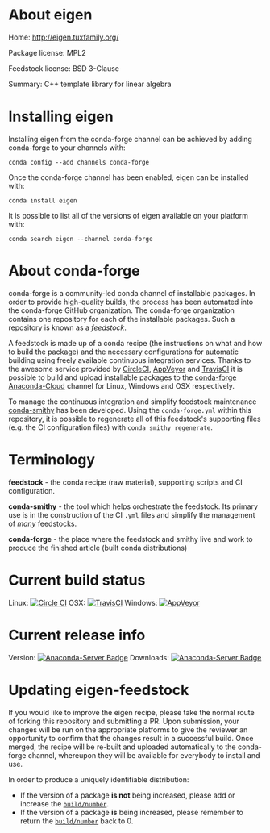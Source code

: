 About eigen
===========

Home: http://eigen.tuxfamily.org/

Package license: MPL2

Feedstock license: BSD 3-Clause

Summary: C++ template library for linear algebra



Installing eigen
================

Installing eigen from the conda-forge channel can be achieved by adding conda-forge to your channels with:

```
conda config --add channels conda-forge
```

Once the conda-forge channel has been enabled, eigen can be installed with:

```
conda install eigen
```

It is possible to list all of the versions of eigen available on your platform with:

```
conda search eigen --channel conda-forge
```


About conda-forge
=================

conda-forge is a community-led conda channel of installable packages.
In order to provide high-quality builds, the process has been automated into the
conda-forge GitHub organization. The conda-forge organization contains one repository 
for each of the installable packages. Such a repository is known as a *feedstock*.

A feedstock is made up of a conda recipe (the instructions on what and how to build
the package) and the necessary configurations for automatic building using freely
available continuous integration services. Thanks to the awesome service provided by
[CircleCI](https://circleci.com/), [AppVeyor](http://www.appveyor.com/)
and [TravisCI](https://travis-ci.org/) it is possible to build and upload installable
packages to the [conda-forge](https://anaconda.org/conda-forge)
[Anaconda-Cloud](http://docs.anaconda.org/) channel for Linux, Windows and OSX respectively.

To manage the continuous integration and simplify feedstock maintenance
[conda-smithy](http://github.com/conda-forge/conda-smithy) has been developed.
Using the ``conda-forge.yml`` within this repository, it is possible to regenerate all of
this feedstock's supporting files (e.g. the CI configuration files) with ``conda smithy regenerate``.


Terminology
===========

**feedstock** - the conda recipe (raw material), supporting scripts and CI configuration.

**conda-smithy** - the tool which helps orchestrate the feedstock.
                   Its primary use is in the construction of the CI ``.yml`` files
                   and simplify the management of *many* feedstocks.

**conda-forge** - the place where the feedstock and smithy live and work to
                  produce the finished article (built conda distributions)

Current build status
====================

Linux: [![Circle CI](https://circleci.com/gh/conda-forge/eigen-feedstock.svg?style=svg)](https://circleci.com/gh/conda-forge/eigen-feedstock)
OSX: [![TravisCI](https://travis-ci.org/conda-forge/eigen-feedstock.svg?branch=master)](https://travis-ci.org/conda-forge/eigen-feedstock) 
Windows: [![AppVeyor](https://ci.appveyor.com/api/projects/status/github/conda-forge/eigen-feedstock?svg=True)](https://ci.appveyor.com/project/conda-forge/eigen-feedstock/branch/master)

Current release info
====================
Version: [![Anaconda-Server Badge](https://anaconda.org/conda-forge/eigen/badges/version.svg)](https://anaconda.org/conda-forge/eigen)
Downloads: [![Anaconda-Server Badge](https://anaconda.org/conda-forge/eigen/badges/downloads.svg)](https://anaconda.org/conda-forge/eigen)


Updating eigen-feedstock
========================

If you would like to improve the eigen recipe, please take the normal
route of forking this repository and submitting a PR. Upon submission, your changes will
be run on the appropriate platforms to give the reviewer an opportunity to confirm that the
changes result in a successful build. Once merged, the recipe will be re-built and uploaded
automatically to the conda-forge channel, whereupon they will be available for everybody to
install and use.

In order to produce a uniquely identifiable distribution:
 * If the version of a package **is not** being increased, please add or increase
   the [``build/number``](http://conda.pydata.org/docs/building/meta-yaml.html#build-number-and-string). 
 * If the version of a package **is** being increased, please remember to return
   the [``build/number``](http://conda.pydata.org/docs/building/meta-yaml.html#build-number-and-string)
   back to 0.
